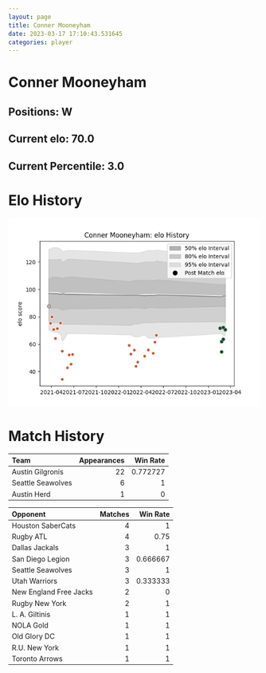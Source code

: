 ```yaml
---  
layout: page  
title: Conner Mooneyham  
date: 2023-03-17 17:10:43.531645  
categories: player  
---
```

# Conner Mooneyham

## Positions: W

## Current elo: 70.0

## Current Percentile: 3.0

# Elo History


![elo history](history_ConnerMooneyham.png)
# Match History


| Team              |   Appearances |   Win Rate |
|:------------------|--------------:|-----------:|
| Austin Gilgronis  |            22 |   0.772727 |
| Seattle Seawolves |             6 |   1        |
| Austin Herd       |             1 |   0        |

| Opponent               |   Matches |   Win Rate |
|:-----------------------|----------:|-----------:|
| Houston SaberCats      |         4 |   1        |
| Rugby ATL              |         4 |   0.75     |
| Dallas Jackals         |         3 |   1        |
| San Diego Legion       |         3 |   0.666667 |
| Seattle Seawolves      |         3 |   1        |
| Utah Warriors          |         3 |   0.333333 |
| New England Free Jacks |         2 |   0        |
| Rugby New York         |         2 |   1        |
| L. A. Giltinis         |         1 |   1        |
| NOLA Gold              |         1 |   1        |
| Old Glory DC           |         1 |   1        |
| R.U. New York          |         1 |   1        |
| Toronto Arrows         |         1 |   1        |
